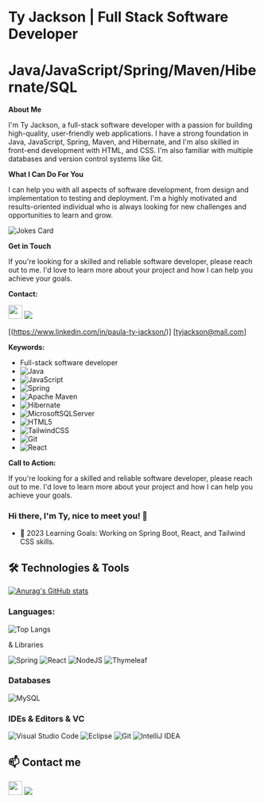 **Ty Jackson** | **Full Stack Software Developer**
=============================================================================================================================================
**Java/JavaScript/Spring/Maven/Hibernate/SQL**
=============================================================================================================================================
**About Me**

I'm Ty Jackson, a full-stack software developer with a passion for building high-quality, user-friendly web applications. I have a strong foundation in Java, JavaScript, Spring, Maven, and Hibernate, and I'm also skilled in front-end development with HTML, and CSS. I'm also familiar with multiple databases and version control systems like Git.

**What I Can Do For You**

I can help you with all aspects of software development, from design and implementation to testing and deployment. I'm a highly motivated and results-oriented individual who is always looking for new challenges and opportunities to learn and grow.

![Jokes Card](https://readme-jokes.vercel.app/api)

**Get in Touch**

If you're looking for a skilled and reliable software developer, please reach out to me. I'd love to learn more about your project and how I can help you achieve your goals.

**Contact:**

 <!-- <a href="https://twitter.com/Colin_But"><img src="https://www.vectorlogo.zone/logos/twitter/twitter-icon.svg" width="40" height="40"/></a>   -->
<a href="https://www.linkedin.com/in/paula-ty-jackson//"><img src="https://www.vectorlogo.zone/logos/linkedin/linkedin-icon.svg" width="28" height="28"/></a>
<a href = "mailto: tyjackson@mail.com"><img src="https://img.shields.io/badge/-Gmail-%23333?style=for-the-badge&logo=gmail&logoColor=white" target="_blank" ></a>

[(https://www.linkedin.com/in/paula-ty-jackson/)]
[tyjackson@mail.com]

**Keywords:**

* Full-stack software developer
* ![Java](https://img.shields.io/badge/java-%23ED8B00.svg?style=for-the-badge&logo=openjdk&logoColor=white)
* ![JavaScript](https://img.shields.io/badge/javascript-%23323330.svg?style=for-the-badge&logo=javascript&logoColor=%23F7DF1E)
* ![Spring](https://img.shields.io/badge/spring-%236DB33F.svg?style=for-the-badge&logo=spring&logoColor=white)
* ![Apache Maven](https://img.shields.io/badge/Apache%20Maven-C71A36?style=for-the-badge&logo=Apache%20Maven&logoColor=white)
* ![Hibernate](https://img.shields.io/badge/Hibernate-59666C?style=for-the-badge&logo=Hibernate&logoColor=white)
* ![MicrosoftSQLServer](https://img.shields.io/badge/Microsoft%20SQL%20Server-CC2927?style=for-the-badge&logo=microsoft%20sql%20server&logoColor=white)
* ![HTML5](https://img.shields.io/badge/html5-%23E34F26.svg?style=for-the-badge&logo=html5&logoColor=white)
* ![TailwindCSS](https://img.shields.io/badge/tailwindcss-%2338B2AC.svg?style=for-the-badge&logo=tailwind-css&logoColor=white)
* ![Git](https://img.shields.io/badge/git-%23F05033.svg?style=for-the-badge&logo=git&logoColor=white)
* ![React](https://img.shields.io/badge/react-%2320232a.svg?style=for-the-badge&logo=react&logoColor=%2361DAFB)

**Call to Action:**

If you're looking for a skilled and reliable software developer, please reach out to me. I'd love to learn more about your project and how I can help you achieve your goals.
### Hi there, I'm Ty, nice to meet you! 👋

-  🧠 2023 Learning Goals: Working on Spring Boot, React, and Tailwind CSS skills.


<!--
## 🚀 Current Projects:

### Unit Testing
- **Description**: Learning how to use unit testing or JUnit
- **Tech Stack**: Server Side.


-->

## 🛠️ Technologies & Tools
[![Anurag's GitHub stats](https://github-readme-stats.vercel.app/api?username=TjacksWebDev)](https://github.com/anuraghazra/github-readme-stats)

### Languages:
![Top Langs](https://github-readme-stats.vercel.app/api/top-langs/?username=TjacksWebDev&size_weight=0.5&count_weight=0.5)

& Libraries

![Spring](https://img.shields.io/badge/spring-%236DB33F.svg?style=for-the-badge&logo=spring&logoColor=white)
![React](https://img.shields.io/badge/react-%2320232a.svg?style=for-the-badge&logo=react&logoColor=%2361DAFB)
![NodeJS](https://img.shields.io/badge/node.js-6DA55F?style=for-the-badge&logo=node.js&logoColor=white)
![Thymeleaf](https://img.shields.io/badge/Thymeleaf-%23005C0F.svg?style=for-the-badge&logo=Thymeleaf&logoColor=white)

### Databases

![MySQL](https://img.shields.io/badge/mysql-%2300f.svg?style=for-the-badge&logo=mysql&logoColor=white)

### IDEs & Editors & VC

![Visual Studio Code](https://img.shields.io/badge/Visual%20Studio%20Code-0078d7.svg?style=for-the-badge&logo=visual-studio-code&logoColor=white)
![Eclipse](https://img.shields.io/badge/Eclipse-FE7A16.svg?style=for-the-badge&logo=Eclipse&logoColor=white)
![Git](https://img.shields.io/badge/git-%23F05033.svg?style=for-the-badge&logo=git&logoColor=white)
![IntelliJ IDEA](https://img.shields.io/badge/IntelliJIDEA-000000.svg?style=for-the-badge&logo=intellij-idea&logoColor=white)



## 📫 Contact me 

 <!-- <a href="https://twitter.com/Colin_But"><img src="https://www.vectorlogo.zone/logos/twitter/twitter-icon.svg" width="40" height="40"/></a>   -->
<a href="https://www.linkedin.com/in/paula-ty-jackson//"><img src="https://www.vectorlogo.zone/logos/linkedin/linkedin-icon.svg" width="28" height="28"/></a>
<a href = "mailto: tyjackson@mail.com"><img src="https://img.shields.io/badge/-Gmail-%23333?style=for-the-badge&logo=gmail&logoColor=white" target="_blank" ></a>

  

<!-- [<img style="margin: 15px" src="assets/mocha.png" alt="Mocha" height="50" /> ](https://github.com/devicons/devicon/blob/master/icons/nodejs/nodejs-original-wordmark.svg)https://github.com/devicons/devicon/blob/master/icons/nodejs/nodejs-original-wordmark.svg -->
<!---
TjacksWebDev/TjacksWebDev is a ✨ special ✨ repository because its `README.md` (this file) appears on your GitHub profile.
You can click the Preview link to take a look at your changes.
--->
